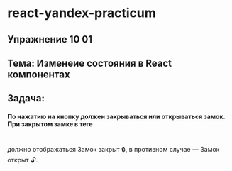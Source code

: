 # react-yandex-practicum
## Упражнение 10 01
## Тема: Изменеие состояния в React компонентах
## Задача:
#### По нажатию на кнопку должен закрываться или открываться замок. При закрытом замке в теге <h1></h1> должно отображаться Замок закрыт 🔒, в противном случае — Замок открыт 🔓.

